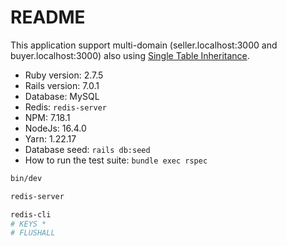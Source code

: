 # README

This application support multi-domain (seller.localhost:3000 and buyer.localhost:3000) also using [Single Table Inheritance](https://en.wikipedia.org/wiki/Single_table_inheritance).

* Ruby version: 2.7.5
* Rails version: 7.0.1
* Database: MySQL
* Redis: `redis-server`
* NPM: 7.18.1
* NodeJs: 16.4.0
* Yarn: 1.22.17
* Database seed: `rails db:seed`
* How to run the test suite: `bundle exec rspec`

```bash
bin/dev

redis-server

redis-cli
# KEYS *
# FLUSHALL
```

